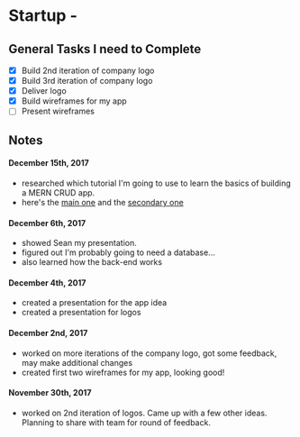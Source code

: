 # Startup -  

## General Tasks I need to Complete
- [X] Build 2nd iteration of company logo
- [X] Build 3rd iteration of company logo
- [X] Deliver logo
- [X] Build wireframes for my app
- [ ] Present wireframes

## Notes

#### December 15th, 2017
- researched which tutorial I'm going to use to learn the basics of building a MERN CRUD app.
- here's the [main one](https://medium.com/@bryantheastronaut/react-getting-started-the-mern-stack-tutorial-feat-es6-de1a2886be50) and the [secondary one](https://hashnode.com/post/react-tutorial-using-mern-stack-ciiyus9m700qqge53mer0isxz)

#### December 6th, 2017
- showed Sean my presentation. 
- figured out I'm probably going to need a database...
- also learned how the back-end works


#### December 4th, 2017
- created a presentation for the app idea
- created a presentation for logos

#### December 2nd, 2017
- worked on more iterations of the company logo, got some feedback, may make additional changes
- created first two wireframes for my app, looking good!

#### November 30th, 2017
- worked on 2nd iteration of logos. Came up with a few other ideas. Planning to share with team for round of feedback. 
 
